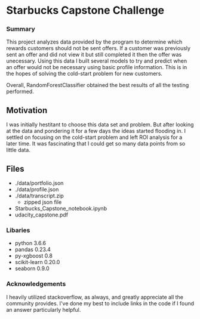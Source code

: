 # Starbucks Capstone Challenge

### Summary

This project analyzes data provided by the program to determine which rewards customers should not be sent offers.  If a customer was previously sent an offer and did not view it but still completed it then the offer was unecessary.  Using this data I built several models to try and predict when an offer would not be necessary using basic profile information.  This is in the hopes of solving the cold-start problem for new customers.

Overall, RandomForestClassifier obtained the best results of all the testing performed.

## Motivation

I was initially hestitant to choose this data set and problem.  But after looking at the data and pondering it for a few days the ideas started flooding in.  I settled on focusing on the cold-start problem and left ROI analysis for a later time.  It was fascinating that I could get so many data points from so little data.

## Files

- ./data/portfolio.json
- ./data/profile.json
- ./data/transcript.zip
  - zipped json file
- Starbucks_Capstone_notebook.ipynb
- udacity_capstone.pdf

### Libaries

- python 3.6.6
- pandas 0.23.4
- py-xgboost 0.8
- scikit-learn 0.20.0
- seaborn 0.9.0

### Acknowledgements

I heavily utilized stackoverflow, as always, and greatly appreciate all the community provides.  I've done my best to include links in the code if I found an answer particularly helpful.
